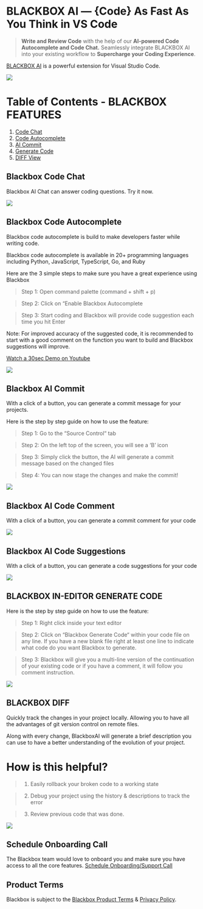 # BLACKBOX AI — {Code} As Fast As You Think in VS Code

>  **Write and Review Code** with the help of our **AI-powered Code Autocomplete and Code Chat.** Seamlessly integrate BLACKBOX AI into your existing workflow to **Supercharge your Coding Experience**.

[BLACKBOX AI](https://www.useblackbox.io/landingPage 'Learn more about BLACKBOX AI') is a powerful extension for Visual Studio Code.

[![](https://storage.googleapis.com/a1aa/uploads/Get%20Started%20Exploration2.png)](https://www.useblackbox.io/chat?videoId=VDj4fspm808)

# Table of Contents - BLACKBOX FEATURES
1. [Code Chat](#code-chat)
2. [Code Autocomplete](#code-autocomplete)
3. [AI Commit ](#blackbox-commit)
4. [Generate Code ](#blackbox-generatecode)
5. [DIFF View](#blackbox-diff)

## Blackbox Code Chat <a name="code-chat"></a>

Blackbox AI Chat can answer coding questions. Try it now.

[![](https://storage.googleapis.com/a1aa/uploads/codechat.gif)](https://www.useblackbox.io/chat?videoId=VDj4fspm808)

## Blackbox Code Autocomplete <a name="code-autocomplete"></a>

Blackbox code autocomplete is build to make developers faster while writing code.

Blackbox code autocomplete is available in 20+ programming languages including Python, JavaScript, TypeScript, Go, and Ruby

Here are the 3 simple steps to make sure you have a great experience using Blackbox

> Step 1: Open command palette (command + shift + p)

> Step 2: Click on “Enable Blackbox Autocomplete

> Step 3: Start coding and Blackbox will provide code suggestion each time you hit Enter

Note:
For improved accuracy of the suggested code, it is recommended to start with a good comment on the function you want to build and Blackbox suggestions will improve.

[Watch a 30sec Demo on Youtube](https://www.useblackbox.io/chat?videoId=HLqeHjf-J3c)

[![](https://storage.googleapis.com/a1aa/uploads/codeautocomplete.gif)](https://www.useblackbox.io/chat?videoId=HLqeHjf-J3c)

## Blackbox AI Commit <a name="blackbox-commit"></a>

With a click of a button, you can generate a commit message for your projects.

Here is the step by step guide on how to use the feature:

> Step 1: Go to the “Source Control“ tab

> Step 2: On the left top of the screen, you will see a ‘B’ icon

> Step 3: Simply click the button, the AI will generate a commit message based on the changed files

> Step 4: You can now stage the changes and make the commit!

[![](https://storage.googleapis.com/a1aa/uploads/demo-autocommit.gif)](https://www.useblackbox.io/chat?videoId=V_3h3fjeHGM)

## Blackbox AI Code Comment <a name="blackbox-comment"></a>

With a click of a button, you can generate a commit comment for your code

[![](https://storage.cloud.google.com/a1aa/uploads/code-comment.gif )](https://www.useblackbox.io/chat?videoId=dLBEk49licI)

## Blackbox AI Code Suggestions <a name="blackbox-suggestion"></a>

With a click of a button, you can generate a code suggestions for your code

[![](https://storage.cloud.google.com/a1aa/uploads/code-suggestion.gif)](https://www.useblackbox.io/chat?videoId=sJDTIQ_BZYQ)

## BLACKBOX IN-EDITOR GENERATE CODE <a name="blackbox-generatecode"></a>

Here is the step by step guide on how to use the feature:

> Step 1: Right click inside your text editor

> Step 2: Click on “Blackbox Generate Code“ within your code file on any line. If you have a new blank file right at least one line to indicate what code do you want Blackbox to generate.

> Step 3: Blackbox will give you a multi-line version of the continuation of your existing code or if you have a comment, it will follow you comment instruction.

[![](https://storage.googleapis.com/a1aa/uploads/blackbox-generate-code.gif)](https://www.useblackbox.io)


## BLACKBOX DIFF <a name="blackbox-diff"></a>

Quickly track the changes in your project locally. Allowing you to have all the advantages of git version control on remote files.

Along with every change, BlackboxAI will generate a brief description you can use to have a better understanding of the evolution of your project.

# How is this helpful?

> 1. Easily rollback your broken code to a working state

> 2. Debug your project using the history & descriptions to track the error

> 3. Review previous code that was done.

[![](https://storage.googleapis.com/a1aa/uploads/blackboxdiff.gif)](https://www.useblackbox.io)


## Schedule Onboarding Call

The Blackbox team would love to onboard you and make sure you have access to all the core features. [Schedule Onboarding/Support Call](https://calendly.com/blackboxapp/30min)


## Product Terms

Blackbox is subject to the [Blackbox Product Terms](https://www.useblackbox.io/terms) & [Privacy Policy](https://www.useblackbox.io/privacy).

